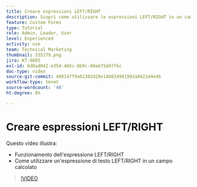 ```yaml
---
title: Creare espressioni LEFT/RIGHT
description: Scopri come utilizzare le espressioni LEFT/RIGHT in un campo calcolato di Adobe [!DNL Workfront].
feature: Custom Forms
type: Tutorial
role: Admin, Leader, User
level: Experienced
activity: use
team: Technical Marketing
thumbnail: 335179.png
jira: KT-8885
exl-id: 6d0ad842-e354-465c-8b9c-88eb75d47fbc
doc-type: video
source-git-commit: 409147f9a62302d28e14b834981992a0421d4e4b
workflow-type: tm+mt
source-wordcount: '46'
ht-degree: 0%

---
```


# Creare espressioni LEFT/RIGHT

Questo video illustra:

* Funzionamento dell&#39;espressione LEFT/RIGHT
* Come utilizzare un&#39;espressione di testo LEFT/RIGHT in un campo calcolato

>[!VIDEO](https://video.tv.adobe.com/v/335179/?quality=12&learn=on)
